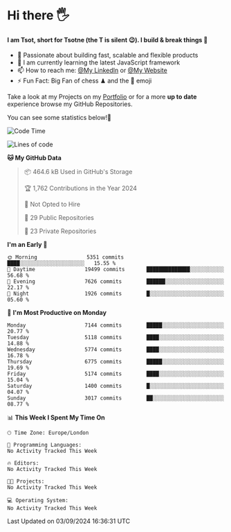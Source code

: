 # Hi there :raised_hand_with_fingers_splayed:
#### I am Tsot, short for Tsotne (the T is silent :wink:). I build & break things :space_invader:
- :telescope: Passionate about building fast, scalable and flexible products
- :seedling: I am currently learning the latest JavaScript framework 
- :mailbox: How to reach me: [@My LinkedIn](https://www.linkedin.com/in/tsotne-gvadzabia/) or [@My Website](https://tsotne.co.uk/contact)
- :zap: Fun Fact: Big Fan of chess ♟ and the 👾 emoji

Take a look at my Projects on my [Portfolio](https://tsotne.co.uk/) or for a more **up to date** experience browse my GitHub Repositories.

You can see some statistics below!:space_invader:
<!--START_SECTION:waka-->
![Code Time](http://img.shields.io/badge/Code%20Time-761%20hrs%202%20mins-blue)

![Lines of code](https://img.shields.io/badge/From%20Hello%20World%20I%27ve%20Written-12.6%20million%20lines%20of%20code-blue)

**🐱 My GitHub Data** 

> 📦 464.6 kB Used in GitHub's Storage 
 > 
> 🏆 1,762 Contributions in the Year 2024
 > 
> 🚫 Not Opted to Hire
 > 
> 📜 29 Public Repositories 
 > 
> 🔑 23 Private Repositories 
 > 
**I'm an Early 🐤** 

```text
🌞 Morning                5351 commits        ████░░░░░░░░░░░░░░░░░░░░░   15.55 % 
🌆 Daytime                19499 commits       ██████████████░░░░░░░░░░░   56.68 % 
🌃 Evening                7626 commits        ██████░░░░░░░░░░░░░░░░░░░   22.17 % 
🌙 Night                  1926 commits        █░░░░░░░░░░░░░░░░░░░░░░░░   05.60 % 
```
📅 **I'm Most Productive on Monday** 

```text
Monday                   7144 commits        █████░░░░░░░░░░░░░░░░░░░░   20.77 % 
Tuesday                  5118 commits        ████░░░░░░░░░░░░░░░░░░░░░   14.88 % 
Wednesday                5774 commits        ████░░░░░░░░░░░░░░░░░░░░░   16.78 % 
Thursday                 6775 commits        █████░░░░░░░░░░░░░░░░░░░░   19.69 % 
Friday                   5174 commits        ████░░░░░░░░░░░░░░░░░░░░░   15.04 % 
Saturday                 1400 commits        █░░░░░░░░░░░░░░░░░░░░░░░░   04.07 % 
Sunday                   3017 commits        ██░░░░░░░░░░░░░░░░░░░░░░░   08.77 % 
```


📊 **This Week I Spent My Time On** 

```text
🕑︎ Time Zone: Europe/London

💬 Programming Languages: 
No Activity Tracked This Week

🔥 Editors: 
No Activity Tracked This Week

🐱‍💻 Projects: 
No Activity Tracked This Week

💻 Operating System: 
No Activity Tracked This Week
```


 Last Updated on 03/09/2024 16:36:31 UTC
<!--END_SECTION:waka-->
